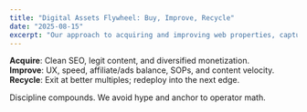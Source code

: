 ```yaml
---
title: "Digital Assets Flywheel: Buy, Improve, Recycle"
date: "2025-08-15"
excerpt: "Our approach to acquiring and improving web properties, capturing cashflow, and recycling capital via resale."
---
```


**Acquire**: Clean SEO, legit content, and diversified monetization.  
**Improve**: UX, speed, affiliate/ads balance, SOPs, and content velocity.  
**Recycle**: Exit at better multiples; redeploy into the next edge.

Discipline compounds. We avoid hype and anchor to operator math.
